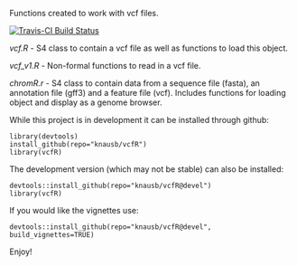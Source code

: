 Functions created to work with vcf files.

[![Travis-CI Build Status](https://travis-ci.org/knausb/vcfR.png?branch=master)](https://travis-ci.org/knausb/vcfR)

*vcf.R* - S4 class to contain a vcf file as well as functions to load this object.

*vcf_v1.R* - Non-formal functions to read in a vcf file.

*chromR.r* - S4 class to contain data from a sequence file (fasta), an annotation file (gff3) and a feature file (vcf).  Includes functions for loading object and display as a genome browser.

While this project is in development it can be installed through github:

    library(devtools)
    install_github(repo="knausb/vcfR")
    library(vcfR)


The development version (which may not be stable) can also be installed:

    devtools::install_github(repo="knausb/vcfR@devel")
    library(vcfR)


If you would like the vignettes use:

    devtools::install_github(repo="knausb/vcfR@devel", build_vignettes=TRUE)

Enjoy!

